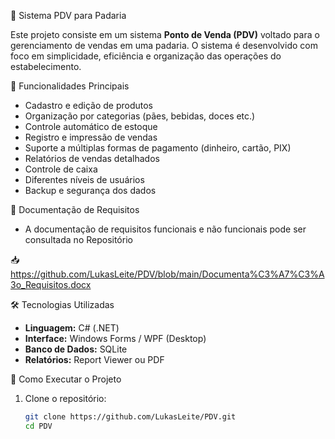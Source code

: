 🧾 Sistema PDV para Padaria

Este projeto consiste em um sistema **Ponto de Venda (PDV)** voltado para o gerenciamento de vendas em uma padaria. O sistema é desenvolvido com foco em simplicidade, eficiência e organização das operações do estabelecimento.


 📌 Funcionalidades Principais

- Cadastro e edição de produtos
- Organização por categorias (pães, bebidas, doces etc.)
- Controle automático de estoque
- Registro e impressão de vendas
- Suporte a múltiplas formas de pagamento (dinheiro, cartão, PIX)
- Relatórios de vendas detalhados
- Controle de caixa 
- Diferentes níveis de usuários 
- Backup e segurança dos dados


 📄 Documentação de Requisitos

- A documentação de requisitos funcionais e não funcionais pode ser consultada no Repositório

 📥https://github.com/LukasLeite/PDV/blob/main/Documenta%C3%A7%C3%A3o_Requisitos.docx 


 🛠️ Tecnologias Utilizadas

- **Linguagem:** C# (.NET)
- **Interface:** Windows Forms / WPF (Desktop)
- **Banco de Dados:** SQLite
- **Relatórios:** Report Viewer ou PDF


 🚀 Como Executar o Projeto

1. Clone o repositório:
   
   ```bash
   git clone https://github.com/LukasLeite/PDV.git
   cd PDV
